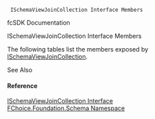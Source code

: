 ﻿     ISchemaViewJoinCollection Interface Members                                                   

fcSDK Documentation

ISchemaViewJoinCollection Interface Members

The following tables list the members exposed by [ISchemaViewJoinCollection](fcSDK~FChoice.Foundation.Schema.ISchemaViewJoinCollection.md).

See Also

#### Reference

[ISchemaViewJoinCollection Interface](fcSDK~FChoice.Foundation.Schema.ISchemaViewJoinCollection.md)  
[FChoice.Foundation.Schema Namespace](fcSDK~FChoice.Foundation.Schema_namespace.md)